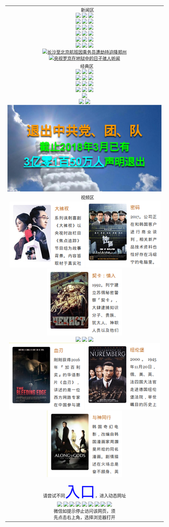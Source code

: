 <table>
  <tr>
    <td align=center>
      新闻区<br>
<a href="https://s3.ap-south-1.amazonaws.com/ogatem/show.htm?from=51t#c910478" target="_blank"><img img border="0" src="https://user-images.githubusercontent.com/35414177/39024229-7ff65620-440d-11e8-9189-798bb0d7c973.png"></a> <a href="https://s3.ap-south-1.amazonaws.com/ogatem/show.htm?from=51t#c910453" target="_blank"><img img border="0" src="https://user-images.githubusercontent.com/35414177/39024228-7fe814a2-440d-11e8-9562-0db5d3b8342e.png"></a> <a href="https://s3.ap-south-1.amazonaws.com/ogatem/show.htm?from=51t#c910462" target="_blank"><img img border="0" src="https://user-images.githubusercontent.com/35414177/39024227-7fd81c46-440d-11e8-8ea8-164a51f25e51.png"></a>
<br>
<a href="https://s3.eu-west-2.amazonaws.com/ogatel/show.htm?from=51t#c910238" target="_blank"><img img border="0" src="https://user-images.githubusercontent.com/35414177/38976178-75f9afee-437e-11e8-83c5-c96c2bc2df69.png"></a> <a href="https://s3.eu-west-2.amazonaws.com/ogatel/show.htm?from=51t#c910228" target="_blank"><img img border="0" src="https://user-images.githubusercontent.com/35414177/38976179-76094990-437e-11e8-93a0-8554f3bb2e6d.png"></a> <a href="https://s3.eu-west-2.amazonaws.com/ogatel/show.htm?from=51t#c910245" target="_blank"><img img border="0" src="https://user-images.githubusercontent.com/35414177/38976180-761937ec-437e-11e8-8075-3875357fa7d1.png"></a>
<br>
<a href="https://s3.eu-west-2.amazonaws.com/ogatel/show.htm?from=51t#c910247" target="_blank"><img img border="0" src="https://user-images.githubusercontent.com/35414177/38976181-7628a218-437e-11e8-9dbf-c4bd16e608f8.png"></a> <a href="https://s3.eu-west-2.amazonaws.com/ogatel/show.htm?from=51t#c910250" target="_blank"><img img border="0" src="https://user-images.githubusercontent.com/35414177/38976182-763d80b6-437e-11e8-99ad-ac1017b44372.png"></a> <a href="https://s3.eu-west-2.amazonaws.com/ogatel/show.htm?from=51t#c910262" target="_blank"><img img border="0" src="https://user-images.githubusercontent.com/35414177/38976183-764b5a9c-437e-11e8-8297-78485cab6deb.png"></a>
<br>
<a href="https://s3.eu-central-1.amazonaws.com/ogatef/show.htm?from=51t#c909539" target="_blank"><img img border="0" src="https://user-images.githubusercontent.com/35414177/38914870-5ccc23c8-42af-11e8-806a-7255511d97c5.png"></a> <a href="https://s3.eu-central-1.amazonaws.com/ogatef/show.htm?from=51t#c909358" target="_blank"><img img border="0" src="https://user-images.githubusercontent.com/35414177/38914872-5ce4e20a-42af-11e8-8483-949f645e503d.png"></a> <a href="https://s3.eu-central-1.amazonaws.com/ogatef/show.htm?from=51t#c909622" target="_blank"><img img border="0" src="https://user-images.githubusercontent.com/35414177/38914871-5cd951ec-42af-11e8-9b7e-37c9ef8824f5.png"></a>
<br>
<a href="https://s3.amazonaws.com/ogate/show.htm?from=51t#c909775" target="_blank"><img img border="0" src="https://user-images.githubusercontent.com/35414177/38905255-805b0f2a-427d-11e8-9552-1dc2ce0cb10d.png"></a> <a href="https://s3.eu-central-1.amazonaws.com/ogatef/show.htm?from=51t#c909795" target="_blank"><img img border="0" src="https://user-images.githubusercontent.com/35414177/38905256-8069d438-427d-11e8-8b44-eb798e21ab95.png"></a> <a href="https://s3.eu-central-1.amazonaws.com/ogatef/show.htm?from=51t#c909794" target="_blank"><img img border="0" src="https://user-images.githubusercontent.com/35414177/38905257-8077c1ec-427d-11e8-96d5-201ac51714d1.png"></a>
<br>
<a href="https://s3.eu-central-1.amazonaws.com/ogatef/show.htm?from=51t#c909905" target="_blank"><img img border="0" src="https://user-images.githubusercontent.com/35414177/38914652-3c213c22-42ae-11e8-82d9-c8d3c5684546.png"></a> <a href="https://s3.us-east-2.amazonaws.com/ogateh/show.htm?from=51t#c909366" target="_blank"><img img border="0" src="https://user-images.githubusercontent.com/35414177/38845878-88aa6f2e-41c7-11e8-9956-262d68ca60ab.png"></a> <a href="https://s3.eu-central-1.amazonaws.com/ogatef/show.htm?from=51t#c909207" target="_blank"><img img border="0" src="https://user-images.githubusercontent.com/35414177/38845873-886209d2-41c7-11e8-8f7b-d6ede4894380.png"></a>
<br>
<a href="https://s3.eu-west-2.amazonaws.com/ogatel/show.htm?from=51t#c909262" target="_blank"><img img border="0" src="https://user-images.githubusercontent.com/35414177/38783143-7452985e-40cc-11e8-8a3a-b575f03e8e9d.png" title="长沙至北京航班因乘务员遭劫持迫降郑州" width="303"></a> <a href="https://s3.eu-central-1.amazonaws.com/ogatef/show.htm?from=51t#c894830" target="_blank"><img img border="0" src="https://user-images.githubusercontent.com/35414177/38785520-0175f218-40ef-11e8-89b7-519cc7eb3fa5.png" title="央视罗京在地狱中的日子骇人听闻" width="422"></a>
    </td>
  </tr>
  <tr>
    <td align=center>
      经典区<br>
<a href="https://s3.eu-central-1.amazonaws.com/ogatef/show.htm?from=51t#c816837" target="_blank"><img img border="0" src="https://user-images.githubusercontent.com/35414177/38845868-880d64f4-41c7-11e8-9b54-73a7ebaffdba.png"></a> <a href="https://s3.eu-central-1.amazonaws.com/ogatef/show.htm?from=51t#c838296" target="_blank"><img img border="0" src="https://user-images.githubusercontent.com/35414177/38845869-881bb176-41c7-11e8-8a7b-8df271a9f4ff.png"></a> <a href="https://s3.ap-south-1.amazonaws.com/ogatem/show.htm?from=51t#c816787" target="_blank"><img img border="0" src="https://user-images.githubusercontent.com/35414177/38845876-888fcb2e-41c7-11e8-8495-f0daf5f5c630.png"></a>
<br>
<a href="https://s3.eu-central-1.amazonaws.com/ogatef/show.htm?from=51t#c816851" target="_blank"><img img border="0" src="https://user-images.githubusercontent.com/35414177/38845874-887610bc-41c7-11e8-82a2-fd7b5b90fe22.png"></a> <a href="https://s3.eu-central-1.amazonaws.com/ogatef/show.htm?from=51t#c816479" target="_blank"><img img border="0" src="https://user-images.githubusercontent.com/35414177/38845877-889b096c-41c7-11e8-8220-77958be68a35.png"></a> <a href="https://s3.ap-south-1.amazonaws.com/ogatem/show.htm?from=51t#c841287" target="_blank"><img img border="0" src="https://user-images.githubusercontent.com/35414177/38845870-88343e30-41c7-11e8-9b63-0a5bc0fa4a96.png"></a>
<br>
<a href="https://s3.ap-south-1.amazonaws.com/ogatem/show.htm?from=51t#c816850" target="_blank"><img img border="0" src="https://user-images.githubusercontent.com/35414177/38845875-888345de-41c7-11e8-836b-44c1a5bffeae.png"></a> <a href="https://s3.ap-south-1.amazonaws.com/ogatem/show.htm?from=51t#c868205" target="_blank"><img img border="0" src="https://user-images.githubusercontent.com/35414177/38845871-884127c6-41c7-11e8-9e69-608caa1c0b73.png"></a> <a href="https://s3.ap-south-1.amazonaws.com/ogatem/show.htm?from=51t#c816857" target="_blank"><img img border="0" src="https://user-images.githubusercontent.com/35414177/38846801-4bd0f5f0-41cc-11e8-9f9a-56a8b9cb6fca.png"></a>
<br>
<a href="https://s3.ap-south-1.amazonaws.com/ogatem/show.htm?from=51t#c816609" target="_blank"><img img border="0" src="https://user-images.githubusercontent.com/35414177/38975315-621fe5e0-437b-11e8-91d4-6079eda9c9a8.png"></a> <a href="https://s3.ap-south-1.amazonaws.com/ogatem/show.htm?from=51t#c816833" target="_blank"><img img border="0" src="https://user-images.githubusercontent.com/35414177/38975041-47607b44-437a-11e8-9d87-9cda41cfc781.png"></a> <a href="https://s3.ap-south-1.amazonaws.com/ogatem/show.htm?from=51t#c816641" target="_blank"><img img border="0" src="https://user-images.githubusercontent.com/35414177/38975042-4770783c-437a-11e8-9b42-23b3e0e21696.png"></a>
<br>
<a href="https://s3.ap-south-1.amazonaws.com/ogatem/show.htm?from=51t#c816712" target="_blank"><img src="https://cloud.githubusercontent.com/assets/13546896/17031401/f8cb1b84-4f41-11e6-8ee7-c43c32d458a1.jpg" width="730"></a><br>
<a href="https://s3.ap-south-1.amazonaws.com/ogatem/show.htm?from=51t#c816703" target="_blank"><img img border="0" src="https://cloud.githubusercontent.com/assets/13546896/13417842/70b980a6-df3d-11e5-9d50-871a61e03822.jpg" width="354"></a>
<a href="https://s3.ap-south-1.amazonaws.com/ogatem/show.htm?from=51t#c816770" target="_blank"><img img border="0" src="https://cloud.githubusercontent.com/assets/13546896/14063740/9ab28898-f3ac-11e5-80de-64d215ca39f5.jpg" width="370"></a><br>
<a href="https://s3.ap-south-1.amazonaws.com/ogatem/show.htm?from=51t#c816846" target="_blank"><img img border="0" src="https://github.com/yowping/repo1/blob/master/pics/3tui_number.png?raw=true" width="730"></a><br>
    </td>
  </tr>
  <tr>
    <td align=center>
      视频区<br>
  <a href="https://s3.ca-central-1.amazonaws.com/ogatec/show.htm?from=51t#c816689" target="_blank"><img img border="0" src=https://github.com/yowping/repo1/blob/master/pics/dakucha.png?raw=true" width="238"></a> <a href="https://s3.ca-central-1.amazonaws.com/ogatec/show.htm?from=51t#c816676" target="_blank"><img src="https://github.com/yowping/repo1/blob/master/pics/passcode.png?raw=true" width="239"></a> <a href="https://s3-us-west-1.amazonaws.com/ogaten/show.htm?from=51t#c898003" target="_blank"><img src="https://github.com/yowping/repo1/blob/master/pics/qika.png?raw=true" width="238"></a>
<br>
<a href="https://s3.eu-central-1.amazonaws.com/ogatef/show.htm?from=51t#c816694" target="_blank"><img src="https://user-images.githubusercontent.com/35414177/38915133-93dfd322-42b0-11e8-8648-b4416f702cea.png" width="238"></a> <a href="https://s3.eu-central-1.amazonaws.com/ogatef/show.htm?from=51t#c816693" target="_blank"><img src="https://user-images.githubusercontent.com/35414177/38915132-93d3386a-42b0-11e8-9fe7-c2d47ee419e5.png" width="238"></a> <a href="https://s3.eu-central-1.amazonaws.com/ogatef/show.htm?from=51t#c816465" target="_blank"><img src="https://user-images.githubusercontent.com/35414177/38915131-93c55b00-42b0-11e8-91a5-4b8f36a1a9a5.png" width="238"></a>
<br>
<a href="https://s3.eu-west-2.amazonaws.com/ogatel/show.htm?from=51t#c816679" target="_blank"><img src="https://github.com/yowping/repo1/blob/master/pics/xueren.png?raw=true" width="238"></a> <a href="https://s3.eu-west-2.amazonaws.com/ogatel/show.htm?from=51t#c898757" target="_blank"><img src="https://github.com/yowping/repo1/blob/master/pics/niulunbao.png?raw=true" width="238"></a> <a href="https://s3.eu-west-2.amazonaws.com/ogatel/show.htm?from=51t#c868515" target="_blank"><img src="https://github.com/yowping/repo1/blob/master/pics/yushentongxing.png?raw=true" width="238"></a>
    </td>
  </tr>
  <tr>
    <td align=center>请尝试不同<font size="30px" color="blue">入口</font>，进入动态网址<br/>      
      <a href="https://s3.us-east-2.amazonaws.com/ogateh/show.htm?from=51t"><img src="https://www.iconsdb.com/icons/preview/caribbean-blue/home-5-xxl.png" height="75"/></a>
      <a href="https://s3.eu-west-2.amazonaws.com/ogatel/show.htm?from=51t"><img src="https://www.iconsdb.com/icons/preview/soylent-red/home-5-xxl.png" height="75"/></a>
      <a href="https://s3-us-west-1.amazonaws.com/ogaten/show.htm?from=51t"><img src="https://www.iconsdb.com/icons/preview/barbie-pink/home-5-xxl.png" height="75"/></a>
      <a href="https://s3.eu-central-1.amazonaws.com/ogatef/show.htm?from=51t"><img src="https://www.iconsdb.com/icons/preview/guacamole-green/home-4-xxl.png" height="75"/></a>
      <a href="https://s3.amazonaws.com/ogate/show.htm?from=51t"><img src="https://www.iconsdb.com/icons/preview/royal-blue/home-4-xxl.png" height="75"/></a>
      <a href="https://s3.ca-central-1.amazonaws.com/ogatec/show.htm?from=51t"><img src="https://www.iconsdb.com/icons/preview/orange/home-4-xxl.png" height="75"/></a>
      <a href="https://s3.ap-south-1.amazonaws.com/ogatem/show.htm?from=51t"><img src="https://www.iconsdb.com/icons/preview/soylent-red/home-xxl.png" height="75"/></a>
      <a href="https://s3.ap-northeast-2.amazonaws.com/ogates/show.htm?from=51t"><img src="https://www.iconsdb.com/icons/preview/orange/home-xxl.png" height="75"/></a>
      <a href="https://s3-ap-northeast-1.amazonaws.com/ogatet/show.htm?from=51t"><img src="https://www.iconsdb.com/icons/preview/caribbean-blue/home-xxl.png" height="75"/></a><br/>
      微信如提示停止访问该网页，须<br/>
      先点击右上角，选择浏览器打开<br/>
    </td>
  </tr>
</table>    

